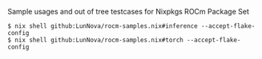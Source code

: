 Sample usages and out of tree testcases for Nixpkgs ROCm Package Set

```
$ nix shell github:LunNova/rocm-samples.nix#inference --accept-flake-config
$ nix shell github:LunNova/rocm-samples.nix#torch --accept-flake-config
```
